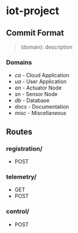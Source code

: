# iot-project

## Commit Format
> (domain): description

### Domains
- *ca* - Cloud Application
- *ua* - User Application
- *an* - Actuator Node
- *sn* - Sensor Node
- *db* - Database
- *docs* - Documentation
- *misc* - Miscellaneous

## Routes
### registration/
- POST 
### telemetry/
- GET 
- POST
### control/
- POST

